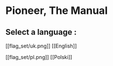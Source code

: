 # Pioneer, The Manual

## Select a language :

   [[flag_set/uk.png]] [[English]]

   [[flag_set/pl.png]] [[Polski]]

